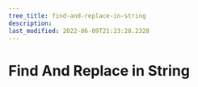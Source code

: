 ```yaml
---
tree_title: find-and-replace-in-string
description: 
last_modified: 2022-06-09T21:23:28.2328
---
```


# Find And Replace in String
